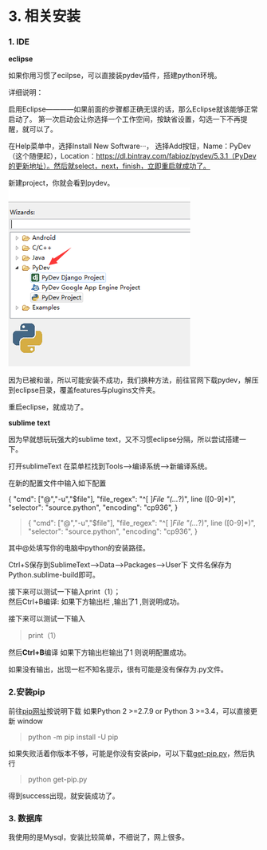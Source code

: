 ﻿# 3. 相关安装

### 1. IDE

**eclipse**

如果你用习惯了ecilpse，可以直接装pydev插件，搭建python环境。

详细说明：

启用Eclipse————如果前面的步骤都正确无误的话，那么Eclipse就该能够正常启动了。 
第一次启动会让你选择一个工作空间，按缺省设置，勾选一下不再提醒，就可以了。

在Help菜单中，选择Install New Software···， 
选择Add按钮，Name：PyDev（这个随便起），Location：https://dl.bintray.com/fabioz/pydev/5.3.1（PyDev的更新地址）。然后就select，next，finish，立即重启就成功了。

新建project，你就会看到pydev。
![image](images/3-1.png)

因为已被和谐，所以可能安装不成功，我们换种方法，前往官网下载pydev，解压到eclipse目录，覆盖features与plugins文件夹。

重启eclipse，就成功了。


**sublime text**

因为早就想玩玩强大的sublime text，又不习惯eclipse分隔，所以尝试搭建一下。

打开sublimeText 
在菜单栏找到Tools——>编译系统——>新编译系统。

在新的配置文件中输入如下配置

{
"cmd": ["@","-u","$file"],
"file_regex": "^[ ]*File \"(...*?)\", line ([0-9]*)",
"selector": "source.python",
"encoding": "cp936",
}

>{
    "cmd": ["@","-u","$file"],
    "file_regex": "^[ ]*File \"(...*?)\", line ([0-9]*)",
    "selector": "source.python",
    "encoding": "cp936",
    }

其中@处填写你的电脑中python的安装路径。

Ctrl+S保存到SublimeText——>Data——>Packages——>User下
文件名保存为Python.sublime-build即可。

接下来可以测试一下输入print（1）；  
然后Ctrl+B编译:
如果下方输出栏 ,输出了1 ,则说明成功。


接下来可以测试一下输入
> print（1）

然后**Ctrl+B**编译
如果下方输出栏输出了1 则说明配置成功。

如果没有输出，出现一栏不知名提示，很有可能是没有保存为.py文件。


### 2.安装pip

前往[pip网址][1]按说明下载
如果Python 2 >=2.7.9 or Python 3 >=3.4，可以直接更新
window
> python -m pip install -U pip

如果失败活着你版本不够，可能是你没有安装pip，可以下载[get-pip.py][2]，然后执行
> python get-pip.py

得到success出现，就安装成功了。


### 3. 数据库

我使用的是Mysql，安装比较简单，不细说了，网上很多。


  [1]: https://pypi.python.org/pypi/pip
  [2]: https://bootstrap.pypa.io/get-pip.py